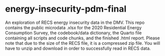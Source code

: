 # energy-insecurity-pdm-final
An exploration of RECS energy insecurity data in the DMV. This repo contains the public microdata .xlsx for the 2020 Residential Energy Consumption Survey, the codebook/data dictionary, the Quarto file containing all scripts and code chunks, and the finished .html report. Please note that due to the size of the RECS file, it is a compressed zip file. You will have to unzip and download in order to successfully read in RECS data. 
